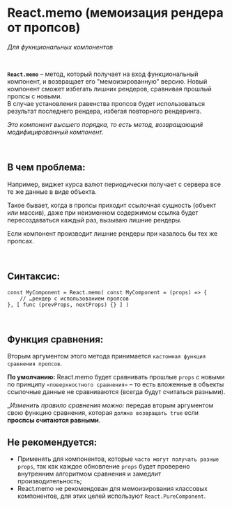 # React.memo (мемоизация рендера от пропсов)
_Для фукнциональных компонентов_

<br>

__`React.memo`__ – метод, который получает на вход функциональный компонент, и возвращает его "мемоизированную" версию. Новый компонент сможет избегать лишних рендеров, сравнивая прошлый пропсы с новыми.  
В случае установления равенства пропсов будет использоваться результат последнего рендера, избегая повторного рендеринга.

_Это компонент высшего порядка, то есть метод, возвращающий модифицированный компонент._  

<br>

## В чем проблема:
Например, виджет курса валют периодически получает с сервера все те же данные в виде объекта.  

Такое бывает, когда в пропсы приходит ссылочная сущность (объект или массив), даже при неизменном содержимом ссылка будет пересоздаваться каждый раз, вызываю лишние рендеры.  

Если компонент производит лишние рендеры при казалось бы тех же пропсах.  

<br>

## Синтаксис:
```
const MyComponent = React.memo( const MyComponent = (props) => {
    // …рендер с использованием пропсов
}, [ func (prevProps, nextProps) {} ] )
```

<br>

## Функция сравнения:
Вторым аргументом этого метода принимается `кастомная функция сравнения пропсов`.

__По умолчанию:__ React.memo будет сравнивать прошлые `props` с новыми по принципу `«поверхностного сравнения»` – то есть вложенные в объекты ссылочные данные не сравниваются (всегда будут считаться разными). 

__Изменить правило сравнения можно:_ передав вторым аргументом свою функцию сравнения, которая `должна возвращать true` если __проспсы считаются равными__.


## Не рекомендуется:
* Применять для компонентов, которые `часто могут получать разные props`, так как каждое обновление `props` будет проверено внутренним алгоритмом сравнения и замедлит производительность;
* React.memo не рекомендован для мемоизирования классовых компонентов, для этих целей используют `React.PureComponent`.
